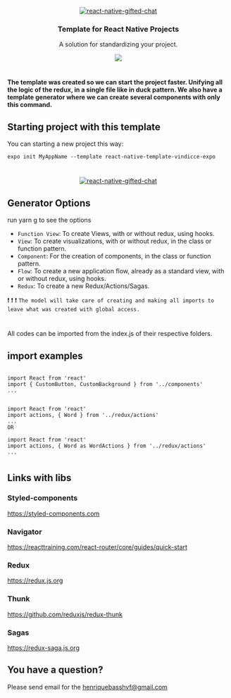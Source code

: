 <p align="center" >
  <p align="center" >
    <a href="">
      <img alt="react-native-gifted-chat" src="https://user-images.githubusercontent.com/22872282/77975177-b34a2900-72cf-11ea-845d-6e40ab6718d4.png" />
    </a>
  </p>

<h3 align="center">
  Template for React Native Projects
</h3>
<p align="center">
  A solution for standardizing your project.
</p>

<p align="center">
  <a title='License' href="https://github.com/FaridSafi/react-native-gifted-chat/blob/master/LICENSE" height="18">
    <img src='https://img.shields.io/badge/license-MIT-blue.svg' />
  </a>
</p>

#

#### The template was created so we can start the project faster. Unifying all the logic of the redux, in a single file like in duck pattern. We also have a template generator where we can create several components with only this command.

## Starting project with this template

You can starting a new project this way:

`expo init MyAppName --template react-native-template-vindicce-expo`

#

  <p align="center" >
    <a href="">
      <img alt="react-native-gifted-chat" src="https://user-images.githubusercontent.com/22872282/77976697-0aea9380-72d4-11ea-96bb-2d4484a8c6a6.png" />
    </a>
  </p>

## Generator Options

run yarn g to see the options

- `Function View`: To create Views, with or without redux, using hooks.
- `View`: To create visualizations, with or without redux, in the class or function pattern.
- `Component`: For the creation of components, in the class or function pattern.
- `Flow`: To create a new application flow, already as a standard view, with or without redux, using hooks.
- `Redux`: To create a new Redux/Actions/Sagas.

:exclamation: :exclamation: :exclamation: 
`The model will take care of creating and making all imports to leave what was created with global access.`

#

All codes can be imported from the index.js of their respective folders.

## import examples

```components

import React from 'react'
import { CustomButton, CustomBackground } from '../components'
...

```

```actions

import React from 'react'
import actions, { Word } from '../redux/actions'
...
OR

import React from 'react'
import actions, { Word as WordActions } from '../redux/actions'
...

```
#

## Links with libs

### Styled-components

https://styled-components.com

### Navigator

https://reacttraining.com/react-router/core/guides/quick-start

### Redux

https://redux.js.org

### Thunk

https://github.com/reduxjs/redux-thunk

### Sagas

https://redux-saga.js.org

## You have a question?

Please send email for the henriquebasshvf@gmail.com
